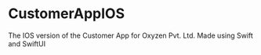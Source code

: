 # CustomerAppIOS
The IOS version of the Customer App for Oxyzen Pvt. Ltd. Made using Swift and SwiftUI
